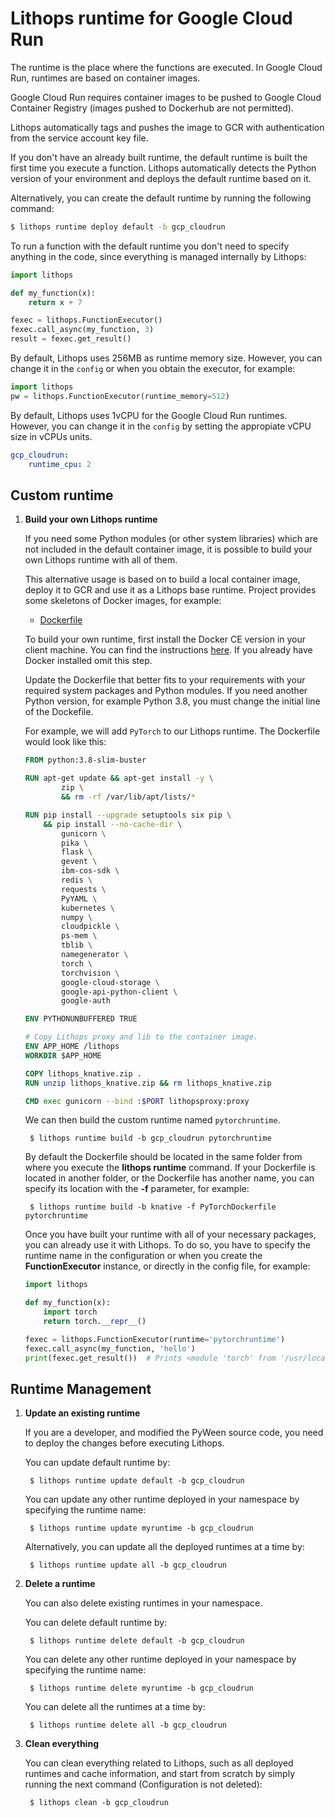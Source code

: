 # Lithops runtime for Google Cloud Run

The runtime is the place where the functions are executed. In Google Cloud Run, runtimes are based on container images.

Google Cloud Run requires container images to be pushed to Google Cloud Container Registry (images pushed to Dockerhub are not permitted).

Lithops automatically tags and pushes the image to GCR with authentication from the service account key file. 

If you don't have an already built runtime, the default runtime is built the first time you execute a function. Lithops automatically detects the Python version of your environment and deploys the default runtime based on it.

Alternatively, you can create the default runtime by running the following command:

```bash
$ lithops runtime deploy default -b gcp_cloudrun
```

To run a function with the default runtime you don't need to specify anything in the code, since everything is managed internally by Lithops:

```python
import lithops

def my_function(x):
    return x + 7

fexec = lithops.FunctionExecutor()
fexec.call_async(my_function, 3)
result = fexec.get_result()
```

By default, Lithops uses 256MB as runtime memory size. However, you can change it in the `config` or when you obtain the executor, for example:

```python
import lithops
pw = lithops.FunctionExecutor(runtime_memory=512)
```

By default, Lithops uses 1vCPU for the Google Cloud Run runtimes. However, you can change it in the `config` by setting the appropiate vCPU size in vCPUs units.

```yaml
gcp_cloudrun:
    runtime_cpu: 2
```

## Custom runtime

1. **Build your own Lithops runtime**

    If you need some Python modules (or other system libraries) which are not included in the default container image, it is possible to build your own Lithops runtime with all of them.

    This alternative usage is based on to build a local container image, deploy it to GCR and use it as a Lithops base runtime.
    Project provides some skeletons of Docker images, for example:

    * [Dockerfile](Dockerfile) 

    To build your own runtime, first install the Docker CE version in your client machine. You can find the instructions [here](https://docs.docker.com/get-docker/). If you already have Docker installed omit this step.

    Update the Dockerfile that better fits to your requirements with your required system packages and Python modules.
    If you need another Python version, for example Python 3.8, you must change the initial line of the Dockefile.
    
    For example, we will add `PyTorch` to our Lithops runtime. The Dockerfile would look like this:
    ```dockerfile
    FROM python:3.8-slim-buster
    
    RUN apt-get update && apt-get install -y \
            zip \
            && rm -rf /var/lib/apt/lists/*
    
    RUN pip install --upgrade setuptools six pip \
        && pip install --no-cache-dir \
            gunicorn \
            pika \
            flask \
            gevent \
            ibm-cos-sdk \
            redis \
            requests \
            PyYAML \
            kubernetes \
            numpy \
            cloudpickle \
            ps-mem \
            tblib \
            namegenerator \
            torch \
            torchvision \
            google-cloud-storage \
            google-api-python-client \
            google-auth
    
    ENV PYTHONUNBUFFERED TRUE
    
    # Copy Lithops proxy and lib to the container image.
    ENV APP_HOME /lithops
    WORKDIR $APP_HOME
    
    COPY lithops_knative.zip .
    RUN unzip lithops_knative.zip && rm lithops_knative.zip
    
    CMD exec gunicorn --bind :$PORT lithopsproxy:proxy
    ```
    
    We can then build the custom runtime named `pytorchruntime`. 

        $ lithops runtime build -b gcp_cloudrun pytorchruntime

    By default the Dockerfile should be located in the same folder from where you execute the **lithops runtime** command. If your Dockerfile is located in another folder, or the Dockerfile has another name, you can specify its location with the **-f** parameter, for example:

        $ lithops runtime build -b knative -f PyTorchDockerfile pytorchruntime

    Once you have built your runtime with all of your necessary packages, you can already use it with Lithops.
    To do so, you have to specify the runtime name in the configuration or when you create the **FunctionExecutor** instance, or directly in the config file, for example:

    ```python
    import lithops
    
    def my_function(x):
        import torch
        return torch.__repr__()
   
    fexec = lithops.FunctionExecutor(runtime='pytorchruntime')
    fexec.call_async(my_function, 'hello')
    print(fexec.get_result())  # Prints <module 'torch' from '/usr/local/lib/python3.8/site-packages/torch/__init__.py'>
    ```

## Runtime Management

1. **Update an existing runtime**

    If you are a developer, and modified the PyWeen source code, you need to deploy the changes before executing Lithops.

    You can update default runtime by:

        $ lithops runtime update default -b gcp_cloudrun

    You can update any other runtime deployed in your namespace by specifying the runtime name:

        $ lithops runtime update myruntime -b gcp_cloudrun

    Alternatively, you can update all the deployed runtimes at a time by:

        $ lithops runtime update all -b gcp_cloudrun

2. **Delete a runtime**

    You can also delete existing runtimes in your namespace.

    You can delete default runtime by:

        $ lithops runtime delete default -b gcp_cloudrun

    You can delete any other runtime deployed in your namespace by specifying the runtime name:

        $ lithops runtime delete myruntime -b gcp_cloudrun

    You can delete all the runtimes at a time by:

        $ lithops runtime delete all -b gcp_cloudrun

3. **Clean everything**

     You can clean everything related to Lithops, such as all deployed runtimes and cache information, and start from scratch by simply running the next command (Configuration is not deleted):

        $ lithops clean -b gcp_cloudrun
